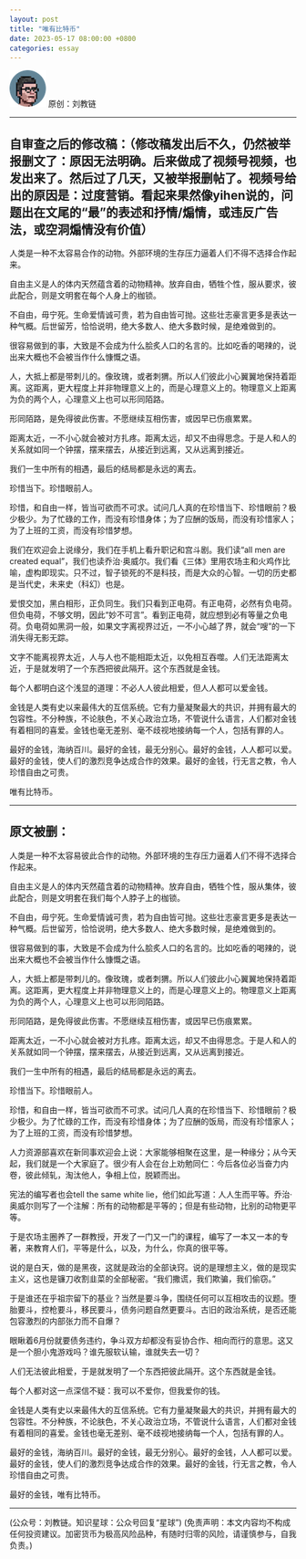 ```yaml
---
layout: post
title: "唯有比特币"
date: 2023-05-17 08:00:00 +0800
categories: essay
---
```


![](/images/ordinal-1835811752116542.png)
原创：刘教链

* * *

自审查之后的修改稿：（修改稿发出后不久，仍然被举报删文了：原因无法明确。后来做成了视频号视频，也发出来了。然后过了几天，又被举报删帖了。视频号给出的原因是：过度营销。看起来果然像yihen说的，问题出在文尾的“最”的表述和抒情/煽情，或违反广告法，或空洞煽情没有价值）
---


人类是一种不太容易合作的动物。外部环境的生存压力逼着人们不得不选择合作起来。

自由主义是人的体内天然蕴含着的动物精神。放弃自由，牺牲个性，服从要求，彼此配合，则是文明套在每个人身上的枷锁。

不自由，毋宁死。生命爱情诚可贵，若为自由皆可抛。这些壮志豪言更多是表达一种气概。后世留芳，恰恰说明，绝大多数人、绝大多数时候，是绝难做到的。

很容易做到的事，大致是不会成为什么脍炙人口的名言的。比如吃香的喝辣的，说出来大概也不会被当作什么慷慨之语。

人，大抵上都是带刺儿的。像玫瑰，或者刺猬。所以人们彼此小心翼翼地保持着距离。这距离，更大程度上并非物理意义上的，而是心理意义上的。物理意义上距离为负的两个人，心理意义上也可以形同陌路。

形同陌路，是免得彼此伤害。不愿继续互相伤害，或因早已伤痕累累。

距离太近，一不小心就会被对方扎疼。距离太远，却又不由得思念。于是人和人的关系就如同一个钟摆，摆来摆去，从接近到远离，又从远离到接近。

我们一生中所有的相遇，最后的结局都是永远的离去。

珍惜当下。珍惜眼前人。

珍惜，和自由一样，皆当可欲而不可求。试问几人真的在珍惜当下、珍惜眼前？极少极少。为了忙碌的工作，而没有珍惜身体；为了应酬的饭局，而没有珍惜家人；为了上班的工资，而没有珍惜梦想。

我们在欢迎会上说缘分，我们在手机上看升职记和宫斗剧。我们读“all men are created equal”，我们也读乔治·奥威尔。我们看《三体》里用农场主和火鸡作比喻，虚构即现实。只不过，智子锁死的不是科技，而是大众的心智。一切的历史都是当代史，未来史（科幻）也是。

爱恨交加，黑白相形，正负同生。我们只看到正电荷。有正电荷，必然有负电荷。但负电荷，不够文明，因此“妙不可言”。看到正电荷，就应想到必有等量之负电荷。负电荷如黑洞一般，如果文字离视界过近，一不小心越了界，就会“嗖”的一下消失得无影无踪。

文字不能离视界太近，人与人也不能相距太近，以免相互吞噬。人们无法距离太近，于是就发明了一个东西把彼此隔开。这个东西就是金钱。

每个人都明白这个浅显的道理：不必人人彼此相爱，但人人都可以爱金钱。

金钱是人类有史以来最伟大的互信系统。它有力量凝聚最大的共识，并拥有最大的包容性。不分种族，不论肤色，不关心政治立场，不管说什么语言，人们都对金钱有着相同的喜爱。金钱也毫无差别、毫不歧视地接纳每一个人，包括有罪的人。

最好的金钱，海纳百川。最好的金钱，最无分别心。最好的金钱，人人都可以爱。最好的金钱，使人们的激烈竞争达成合作的效果。最好的金钱，行无言之教，令人珍惜自由之可贵。

唯有比特币。


* * *

原文被删：
---

人类是一种不太容易彼此合作的动物。外部环境的生存压力逼着人们不得不选择合作起来。

自由主义是人的体内天然蕴含着的动物精神。放弃自由，牺牲个性，服从集体，彼此配合，则是文明套在我们每个人脖子上的枷锁。

不自由，毋宁死。生命爱情诚可贵，若为自由皆可抛。这些壮志豪言更多是表达一种气概。后世留芳，恰恰说明，绝大多数人、绝大多数时候，是绝难做到的。

很容易做到的事，大致是不会成为什么脍炙人口的名言的。比如吃香的喝辣的，说出来大概也不会被当作什么慷慨之语。

人，大抵上都是带刺儿的。像玫瑰，或者刺猬。所以人们彼此小心翼翼地保持着距离。这距离，更大程度上并非物理意义上的，而是心理意义上的。物理意义上距离为负的两个人，心理意义上也可以形同陌路。

形同陌路，是免得彼此伤害。不愿继续互相伤害，或因早已伤痕累累。

距离太近，一不小心就会被对方扎疼。距离太远，却又不由得思念。于是人和人的关系就如同一个钟摆，摆来摆去，从接近到远离，又从远离到接近。

我们一生中所有的相遇，最后的结局都是永远的离去。

珍惜当下。珍惜眼前人。

珍惜，和自由一样，皆当可欲而不可求。试问几人真的在珍惜当下、珍惜眼前？极少极少。为了忙碌的工作，而没有珍惜身体；为了应酬的饭局，而没有珍惜家人；为了上班的工资，而没有珍惜梦想。

人力资源部喜欢在新同事欢迎会上说：大家能够相聚在这里，是一种缘分；从今天起，我们就是一个大家庭了。很少有人会在台上劝勉同仁：今后各位必当奋力内卷，彼此倾轧，淘汰他人，争相上位，脱颖而出。

宪法的编写者也会tell the same white lie，他们如此写道：人人生而平等。乔治·奥威尔则写了一个注解：所有的动物都是平等的；但是有些动物，比别的动物更平等。

于是农场主圈养了一群教授，开发了一门又一门的课程，编写了一本又一本的专著，来教育人们，平等是什么，以及，为什么，你真的很平等。

说的是白天，做的是黑夜，这就是政治的全部诀窍。说的是理想主义，做的是现实主义，这也是镰刀收割韭菜的全部秘密。“我们撒谎，我们欺骗，我们偷窃。”

于是谁还在乎祖宗留下的基业？当然是要斗争，围绕任何可以互相攻击的议题。堕胎要斗，控枪要斗，移民要斗，债务问题自然更要斗。古旧的政治系统，是否还能包容激烈的内部张力而不自爆？

眼瞅着6月份就要债务违约，争斗双方却都没有妥协合作、相向而行的意思。这又是一个胆小鬼游戏吗？谁先服软认输，谁就失去一切？

人们无法彼此相爱，于是就发明了一个东西把彼此隔开。这个东西就是金钱。

每个人都对这一点深信不疑：我可以不爱你，但我爱你的钱。

金钱是人类有史以来最伟大的互信系统。它有力量凝聚最大的共识，并拥有最大的包容性。不分种族，不论肤色，不关心政治立场，不管说什么语言，人们都对金钱有着相同的喜爱。金钱也毫无差别、毫不歧视地接纳每一个人，包括有罪的人。

最好的金钱，海纳百川。最好的金钱，最无分别心。最好的金钱，人人都可以爱。最好的金钱，使人们的激烈竞争达成合作的效果。最好的金钱，行无言之教，令人珍惜自由之可贵。

最好的金钱，唯有比特币。

* * *

(公众号：刘教链。知识星球：公众号回复“星球”)
(免责声明：本文内容均不构成任何投资建议。加密货币为极高风险品种，有随时归零的风险，请谨慎参与，自我负责。)

